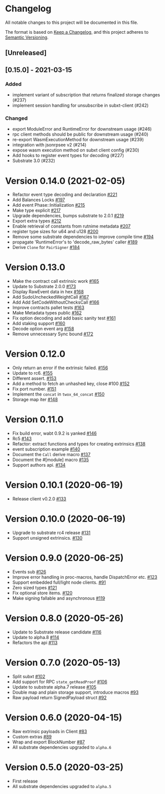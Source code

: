 # Changelog
All notable changes to this project will be documented in this file.

The format is based on [Keep a Changelog](https://keepachangelog.com/en/1.0.0/),
and this project adheres to [Semantic Versioning](https://semver.org/spec/v2.0.0.html).

## [Unreleased]

## [0.15.0] - 2021-03-15

### Added
- implement variant of subscription that returns finalized storage changes (#237)
- implement session handling for unsubscribe in subxt-client (#242)

### Changed
- export ModuleError and RuntimeError for downstream usage (#246)
- rpc client methods should be public for downstream usage (#240)
- re-export WasmExecutionMethod for downstream usage (#239)
- integration with jsonrpsee v2 (#214)
- expose wasm execution method on subxt client config (#230)
- Add hooks to register event types for decoding (#227)
- Substrate 3.0 (#232)

# Version 0.14.0 (2021-02-05)
* Refactor event type decoding and declaration [#221](https://github.com/paritytech/substrate-subxt/pull/221)
* Add Balances Locks [#197](https://github.com/paritytech/substrate-subxt/pull/197)
* Add event Phase::Initialization [#215](https://github.com/paritytech/substrate-subxt/pull/215)
* Make type explicit [#217](https://github.com/paritytech/substrate-subxt/pull/217)
* Upgrade dependencies, bumps substrate to 2.0.1 [#219](https://github.com/paritytech/substrate-subxt/pull/219)
* Export extra types [#212](https://github.com/paritytech/substrate-subxt/pull/212)
* Enable retrieval of constants from rutnime metadata [#207](https://github.com/paritytech/substrate-subxt/pull/207)
* register type sizes for u64 and u128 [#200](https://github.com/paritytech/substrate-subxt/pull/200)
* Remove some substrate dependencies to improve compile time [#194](https://github.com/paritytech/substrate-subxt/pull/194)
* propagate 'RuntimeError's to 'decode_raw_bytes' caller [#189](https://github.com/paritytech/substrate-subxt/pull/189)
* Derive `Clone` for `PairSigner` [#184](https://github.com/paritytech/substrate-subxt/pull/184)

# Version 0.13.0
* Make the contract call extrinsic work [#165](https://github.com/paritytech/substrate-subxt/pull/165)
* Update to Substrate 2.0.0 [#173](https://github.com/paritytech/substrate-subxt/pull/173)
* Display RawEvent data in hex [#168](https://github.com/paritytech/substrate-subxt/pull/168)
* Add SudoUncheckedWeightCall [#167](https://github.com/paritytech/substrate-subxt/pull/167)
* Add Add SetCodeWithoutChecksCall [#166](https://github.com/paritytech/substrate-subxt/pull/166)
* Improve contracts pallet tests [#163](https://github.com/paritytech/substrate-subxt/pull/163)
* Make Metadata types public [#162](https://github.com/paritytech/substrate-subxt/pull/162)
* Fix option decoding and add basic sanity test [#161](https://github.com/paritytech/substrate-subxt/pull/161)
* Add staking support [#160](https://github.com/paritytech/substrate-subxt/pull/161)
* Decode option event arg [#158](https://github.com/paritytech/substrate-subxt/pull/158)
* Remove unnecessary Sync bound [#172](https://github.com/paritytech/substrate-subxt/pull/172)

# Version 0.12.0

* Only return an error if the extrinsic failed. [#156](https://github.com/paritytech/substrate-subxt/pull/156)
* Update to rc6. [#155](https://github.com/paritytech/substrate-subxt/pull/155)
* Different assert. [#153](https://github.com/paritytech/substrate-subxt/pull/153)
* Add a method to fetch an unhashed key, close #100 [#152](https://github.com/paritytech/substrate-subxt/pull/152)
* Fix port number. [#151](https://github.com/paritytech/substrate-subxt/pull/151)
* Implement the `concat` in `twox_64_concat` [#150](https://github.com/paritytech/substrate-subxt/pull/150)
* Storage map iter [#148](https://github.com/paritytech/substrate-subxt/pull/148)

# Version 0.11.0

* Fix build error, wabt 0.9.2 is yanked [#146](https://github.com/paritytech/substrate-subxt/pull/146)
* Rc5 [#143](https://github.com/paritytech/substrate-subxt/pull/143)
* Refactor: extract functions and types for creating extrinsics [#138](https://github.com/paritytech/substrate-subxt/pull/138)
* event subscription example [#140](https://github.com/paritytech/substrate-subxt/pull/140)
* Document the `Call` derive macro [#137](https://github.com/paritytech/substrate-subxt/pull/137)
* Document the #[module] macro [#135](https://github.com/paritytech/substrate-subxt/pull/135)
* Support authors api. [#134](https://github.com/paritytech/substrate-subxt/pull/134)

# Version 0.10.1 (2020-06-19)

* Release client v0.2.0 [#133](https://github.com/paritytech/substrate-subxt/pull/133)

# Version 0.10.0 (2020-06-19)

* Upgrade to substrate rc4 release [#131](https://github.com/paritytech/substrate-subxt/pull/131)
* Support unsigned extrinsics. [#130](https://github.com/paritytech/substrate-subxt/pull/130)

# Version 0.9.0 (2020-06-25)

* Events sub [#126](https://github.com/paritytech/substrate-subxt/pull/126)
* Improve error handling in proc-macros, handle DispatchError etc. [#123](https://github.com/paritytech/substrate-subxt/pull/123)
* Support embedded full/light node clients. [#91](https://github.com/paritytech/substrate-subxt/pull/91)
* Zero sized types [#121](https://github.com/paritytech/substrate-subxt/pull/121)
* Fix optional store items. [#120](https://github.com/paritytech/substrate-subxt/pull/120)
* Make signing fallable and asynchronous [#119](https://github.com/paritytech/substrate-subxt/pull/119)

# Version 0.8.0 (2020-05-26)

* Update to Substrate release candidate [#116](https://github.com/paritytech/substrate-subxt/pull/116)
* Update to alpha.8 [#114](https://github.com/paritytech/substrate-subxt/pull/114)
* Refactors the api [#113](https://github.com/paritytech/substrate-subxt/pull/113)

# Version 0.7.0 (2020-05-13)

* Split subxt [#102](https://github.com/paritytech/substrate-subxt/pull/102)
* Add support for RPC `state_getReadProof` [#106](https://github.com/paritytech/substrate-subxt/pull/106)
* Update to substrate alpha.7 release [#105](https://github.com/paritytech/substrate-subxt/pull/105)
* Double map and plain storage support, introduce macros [#93](https://github.com/paritytech/substrate-subxt/pull/93)
* Raw payload return SignedPayload struct [#92](https://github.com/paritytech/substrate-subxt/pull/92)

# Version 0.6.0 (2020-04-15)

* Raw extrinsic payloads in Client [#83](https://github.com/paritytech/substrate-subxt/pull/83)
* Custom extras [#89](https://github.com/paritytech/substrate-subxt/pull/89)
* Wrap and export BlockNumber [#87](https://github.com/paritytech/substrate-subxt/pull/87)
* All substrate dependencies upgraded to `alpha.6`

# Version 0.5.0 (2020-03-25)

* First release
* All substrate dependencies upgraded to `alpha.5`
